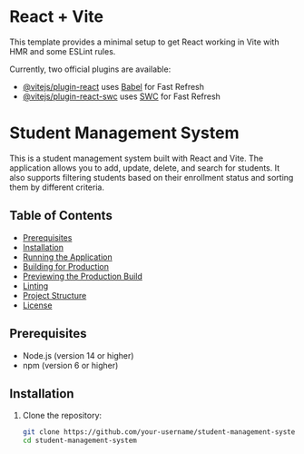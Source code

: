 # React + Vite

This template provides a minimal setup to get React working in Vite with HMR and some ESLint rules.

Currently, two official plugins are available:

- [@vitejs/plugin-react](https://github.com/vitejs/vite-plugin-react/blob/main/packages/plugin-react/README.md) uses [Babel](https://babeljs.io/) for Fast Refresh
- [@vitejs/plugin-react-swc](https://github.com/vitejs/vite-plugin-react-swc) uses [SWC](https://swc.rs/) for Fast Refresh
# Student Management System

This is a student management system built with React and Vite. The application allows you to add, update, delete, and search for students. It also supports filtering students based on their enrollment status and sorting them by different criteria.

## Table of Contents

- [Prerequisites](#prerequisites)
- [Installation](#installation)
- [Running the Application](#running-the-application)
- [Building for Production](#building-for-production)
- [Previewing the Production Build](#previewing-the-production-build)
- [Linting](#linting)
- [Project Structure](#project-structure)
- [License](#license)

## Prerequisites

- Node.js (version 14 or higher)
- npm (version 6 or higher)

## Installation

1. Clone the repository:
   ```sh
   git clone https://github.com/your-username/student-management-system.git
   cd student-management-system
